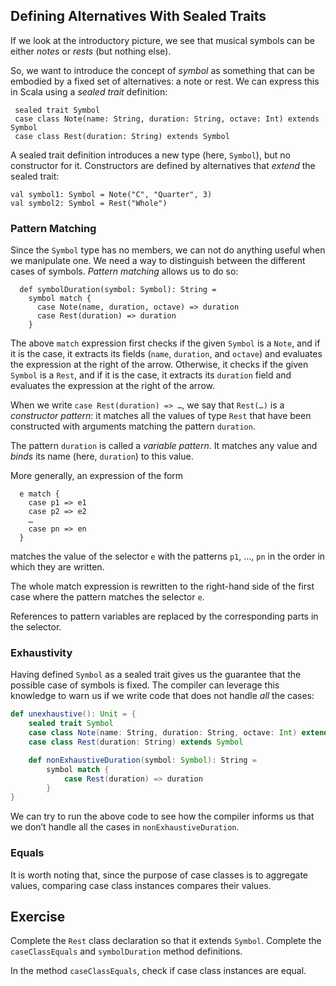 ## Defining Alternatives With Sealed Traits

If we look at the introductory picture, we see that musical symbols
can be either *notes* or *rests* (but nothing else).

So, we want to introduce the concept of *symbol* as something
that can be embodied by a fixed set of alternatives: a note or rest.
We can express this in Scala using a *sealed trait* definition:

     sealed trait Symbol
     case class Note(name: String, duration: String, octave: Int) extends Symbol
     case class Rest(duration: String) extends Symbol

A sealed trait definition introduces a new type (here, `Symbol`), but no
constructor for it. Constructors are defined by alternatives that
*extend* the sealed trait:

    val symbol1: Symbol = Note("C", "Quarter", 3)
    val symbol2: Symbol = Rest("Whole")

### Pattern Matching

Since the `Symbol` type has no members, we can not do anything
useful when we manipulate one. We need a way to distinguish between
the different cases of symbols. *Pattern matching* allows us
to do so:

      def symbolDuration(symbol: Symbol): String =
        symbol match {
          case Note(name, duration, octave) => duration
          case Rest(duration) => duration
        }

The above `match` expression first checks if the given `Symbol` is a
`Note`, and if it is the case, it extracts its fields (`name`, `duration`,
and `octave`) and evaluates the expression at the right of the arrow.
Otherwise, it checks if the given `Symbol` is a `Rest`, and if it
is the case, it extracts its `duration` field and evaluates the
expression at the right of the arrow.

When we write `case Rest(duration) => …`, we say that `Rest(…)` is a
*constructor pattern*: it matches all the values of type `Rest`
that have been constructed with arguments matching the pattern `duration`.

The pattern `duration` is called a *variable pattern*. It matches
any value and *binds* its name (here, `duration`) to this value.

More generally, an expression of the form

      e match {
        case p1 => e1
        case p2 => e2
        …
        case pn => en
      }

matches the value of the selector `e` with the patterns
`p1`, …, `pn` in the order in which they are written.

The whole match expression is rewritten to the right-hand side of the first
case where the pattern matches the selector `e`.

References to pattern variables are replaced by the corresponding
parts in the selector.

### Exhaustivity

Having defined `Symbol` as a sealed trait gives us the guarantee that
the possible case of symbols is fixed. The compiler can leverage this
knowledge to warn us if we write code that does not handle *all*
the cases:

```scala
def unexhaustive(): Unit = {
    sealed trait Symbol
    case class Note(name: String, duration: String, octave: Int) extends Symbol
    case class Rest(duration: String) extends Symbol

    def nonExhaustiveDuration(symbol: Symbol): String =
        symbol match {
            case Rest(duration) => duration
        }
}
```

We can try to run the above code to see how the compiler informs us that
we don’t handle all the cases in `nonExhaustiveDuration`.

### Equals

It is worth noting that, since the purpose of case classes is to
aggregate values, comparing case class instances compares their values.

## Exercise

Complete the `Rest` class declaration so that it extends `Symbol`.
Complete the `caseClassEquals` and `symbolDuration` method definitions.

<div class="hint">In the method <code>caseClassEquals</code>, check if case class instances are equal.</div>

